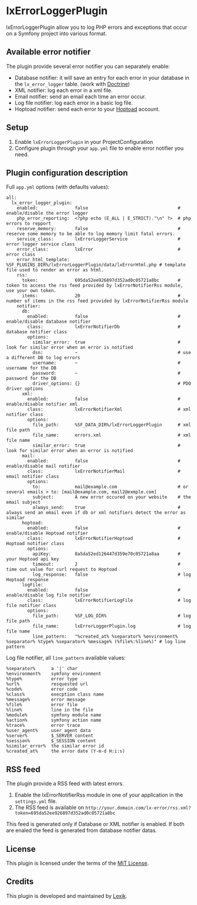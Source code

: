 lxErrorLoggerPlugin
===================

lxErrorLoggerPlugin allow you to log PHP errors and exceptions that occur on a Symfony project into various format.

Available error notifier
------------------------

The plugin provide several error notifier you can separately enable:

* Database notifier: it will save an entry for each error in your database in the `lx_error_logger` table. (work with [Doctrine](http://www.doctrine-project.org/))
* XML notifier: log each error in a xml file.
* Email notifier: send an email each time an error occur.
* Log file notifier: log each error in a basic log file. 
* Hoptoad notifier: send each error to your [Hoptoad](http://hoptoadapp.com/) account.

Setup
------

1. Enable `lxErrorLoggerPlugin` in your ProjectConfiguration
2. Configure plugin through your `app.yml` file to enable error notifier you need.

Plugin configuration description
--------------------------------

Full `app.yml` options (with defaults values):

    all:
      lx_error_logger_plugin:
        enabled:              false                                  # enable/disable the error logger
        php_error_reporting:  <?php echo (E_ALL | E_STRICT)."\n" ?>  # php errors to repport
        reserve_memory:       false                                  # reserve some memory to be able to log memory limit fatal errors.
        service_class:        lxErrorLoggerService                   # error logger service class
        error_class:          lxError                                # error class
        error_html_template:  %SF_PLUGINS_DIR%/lxErrorLoggerPlugin/data/lxErrorHtml.php # template file used to render an error as html.
        rss:
          token:              695da52ee926897d352ad0c05721a8bc       # token to access the rss feed provided by lxErrorNotifierRss module, use your own token.
          items:              20                                     # number of items in the rss feed provided by lxErrorNotifierRss module
        notifier:
          db:
            enabled:          false                                  # enable/disable database notifier
            class:            lxErrorNotifierDb                      # database notifier class
            options:
              similar_error:  true                                   # look for similar error when an error is notified
              dsn:            ~                                      # use a different DB to log errors
              username:       ~                                      # username for the DB
              password:       ~                                      # password for the DB
              driver_options: {}                                     # PDO driver options
          xml:
            enabled:          false                                  # enable/disable notifier xml
            class:            lxErrorNotifierXml                     # xml notifier class
            options:
              file_path:      %SF_DATA_DIR%/lxErrorLoggerPlugin      # xml file path
              file_name:      errors.xml                             # xml file name
              similar_error:  true                                   # look for similar error when an error is notified
          mail:
            enabled:          false                                  # enable/disable mail notifier
            class:            lxErrorNotifierMail                    # email notifier class
            options:
              to:             mail@example.com                       # or several emails > to: [mail@example.com, mail2@exmple.com]
              subject:        A new error occured on your website    # the email subject
              always_send:    true                                   # always send an email even if db or xml notifiers detect the error as similar
          hoptoad:
            enabled:          false                                  # enable/disable Hoptoad notifier
            class:            lxErrorNotifierHoptoad                 # Hoptoad notifier class
            options:
              apiKey:         8a5da52ed126447d359e70c05721a8aa       # your Hoptoad api key
              timeout:        2                                      # time out value for curl request to Hoptoad
              log_response:   false                                  # log Hoptoad response
          logFile:
            enabled:          false                                  # enable/disable log file notifier
            class:            lxErrorNotifierLogFile                 # log file notifier class
            options:
              file_path:      %SF_LOG_DIR%                           # log file path
              file_name:      lxErrorLoggerPlugin.log                # log file name
              line_pattern:   "%created_at% %separator% %environment% %separator% %type% %separator% %message% (%file%:%line%)" # log line pattern

Log file notifier, all `line_pattern` available values:

    %separator%      a '|' char
    %environment%    symfony environment
    %type%           error type
    %url%            resquested url
    %code%           error code
    %class%          execption class name
    %message%        error message
    %file%           error file
    %line%           line in the file
    %module%         symfony module name
    %action%         symfony action name
    %trace%          error trace
    %user_agent%     user agent data
    %server%         $_SERVER content
    %session%        $_SESSION content
    %similar_error%  the similar error id
    %created_at%     the error date (Y-m-d H:i:s)

RSS feed
--------

The plugin provide a RSS feed with latest errors.

1. Enable the lxErrorNotifierRss module in one of your application in the `settings.yml` file.
2. The RSS feed is available on `http://your.domain.com/lx-error/rss.xml?token=695da52ee926897d352ad0c05721a8bc`

This feed is generated only if Database or XML notifier is enabled. If both are enaled the feed is generated from database notifier datas.

License
-------

This plugin is licensed under the terms of the [MIT License](http://en.wikipedia.org/wiki/MIT_License).

Credits
-------

This plugin is developed and maintained by [Lexik](http://www.lexik.fr).
